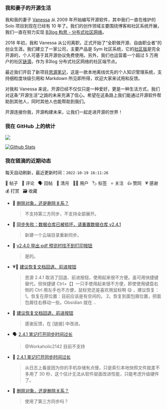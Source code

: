 ### 我和妻子的开源生活

我和我的妻子 [Vanessa](https://github.com/Vanessa219) 从 2009 年开始编写开源软件，其中我们一直在维护的 Solo 项目到现在已经有 10 年了。我们的创作领域主要围绕博客和社区系统开展，我们一直在努力实现 [B3log 构思 - 分布式社区网络](https://ld246.com/article/1546941897596)。

2018 年初，我和 Vanessa 从公司离职，正式开始了“全职做开源、自由职业者”的创业生涯。我们建立了一家公司，主要产品是 Sym 社区系统，它的[社区版](https://github.com/88250/symphony)是完全开源的，个人可基于其开源协议免费使用。另外，我们也运营着一个超过 5 万用户的社区[链滴](https://ld246.com)，作为 B3log 分布式社区网络的社区端节点。

最近我们开启了新项目[思源笔记](https://github.com/siyuan-note/siyuan)，这是一款本地离线优先的个人知识管理系统，支持细粒度块级引用和 Markdown 所见即所得，欢迎大家来试用和反馈。

对我和 Vanessa 来说，开源已经不仅仅只是一种爱好，更是一种生活方式，我们对这条“开源生活”之路的未来充满了信心。希望在这条路上我们能通过开源软件帮助到其他人，同时其他人也能帮助到我们。

开源连接你我，开源构建未来，让我们一起走进开源的世界！

### 我在 GitHub 上的统计

<a title="Hits" target="_blank" href="https://github.com/88250/88250"><img src="https://hits.b3log.org/88250/88250.svg"></a>

[![Github Stats](https://github-readme-stats.vercel.app/api?username=88250&theme=tokyonight&show_icons=true)](https://github.com/88250)

<!--events start -->

### 我在链滴的近期动态

每天自动刷新，最近更新时间：`2022-10-19 16:11:26`

📝 帖子 &nbsp; 💬 评论 &nbsp; 🗣 回帖 &nbsp; 🌙 清月 &nbsp; 👨‍💻 用户 &nbsp; 🏷️ 标签 &nbsp; ⭐️ 关注 &nbsp; 👍 赞同 &nbsp; 💗 感谢 &nbsp; 💰 打赏 &nbsp; 🗃 收藏

* 💬 [删除对象，还是删除关系？](https://ld246.com/article/1666095603926/comment/1666161579012#comments)

  > 不支持第三方同步，不支持全部展开。
* 💬 [同步失败：数据仓库已被损坏，请重置数据仓库 v2.4.1](https://ld246.com/article/1666160219487/comment/1666161524884#comments)

  > 新建一个云端目录重新同步。
* 💬 [v2.4.0 导出 pdf 预览时找不到打印按钮](https://ld246.com/article/1665742368820/comment/1666161498063#comments)

  > 是的。
* 💗📝 [建议恢复文档回退、前进按钮](https://ld246.com/article/1666095586541)

  > 思源 2.4.1 取消了回退、前进按钮，使用起来很不方便。虽可用快捷键替代，但快捷键 Ctrl+【】一只手使用起来很不方便，即使使用键盘右侧的 Ctrl 用左手也不方便，鼠标党还是喜欢用鼠标啊 😋 ，建议恢复： 1。恢复在原位置：目前应该是有空间的。 2。恢复到面包屑位置，把面包屑往右移动一些。Obsidian 就在 ..
* 💬 [建议恢复文档回退、前进按钮](https://ld246.com/article/1666095586541/comment/1666148544895#comments)

  > 感谢反馈，在 [链接] 中改进。
* 🗣 [2.4.1 笔记打开同步时间过长](https://ld246.com/article/1666140183504/comment/1666142330338#comments)

  > @Workaholic2142 目前不支持
* 💬 [2.4.1 笔记打开同步时间过长](https://ld246.com/article/1666140183504/comment/1666143737659#comments)

  > 从日志上看是因为你的手机存储有点慢，只是索引本地快照文件就差不多用了 30 秒，这个估计无法从软件层面改进性能，只能考虑升级硬件了。
* 💬 [删除对象，还是删除关系？](https://ld246.com/article/1666095603926/comment/1666143554067#comments)

  > 使用了第三方同步吗？


<!--events end -->
